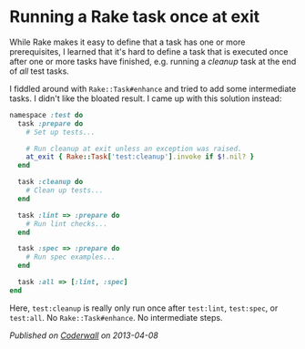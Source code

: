 # Running a Rake task once at exit

While Rake makes it easy to define that a task has one or more prerequisites, I
learned that it's hard to define a task that is executed once after one or more
tasks have finished, e.g. running a _cleanup_ task at the end of _all_ test
tasks.

I fiddled around with `Rake::Task#enhance` and tried to add some intermediate
tasks. I didn't like the bloated result. I came up with this solution instead:

```ruby
namespace :test do
  task :prepare do
    # Set up tests...

    # Run cleanup at exit unless an exception was raised.
    at_exit { Rake::Task['test:cleanup'].invoke if $!.nil? }
  end

  task :cleanup do
    # Clean up tests...
  end

  task :lint => :prepare do
    # Run lint checks...
  end

  task :spec => :prepare do
    # Run spec examples...
  end

  task :all => [:lint, :spec]
end
```

Here, `test:cleanup` is really only run once after `test:lint`, `test:spec`, or
`test:all`. No `Rake::Task#enhance`. No intermediate steps.

_Published on [Coderwall](https://coderwall.com/p/smghmw) on 2013-04-08_
